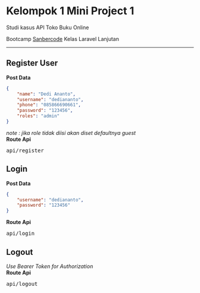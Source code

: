 # Kelompok 1 Mini Project 1  
Studi kasus API Toko Buku Online  

Bootcamp [Sanbercode](http://sanbercode.com/) Kelas Laravel Lanjutan

---
## Register User

**Post Data**
```json
{
    "name": "Dedi Ananto",
    "username": "dediananto",
    "phone": "085866690661",
    "password": "123456",
    "roles": "admin"
}

```
_note : jika role tidak diisi akan diset defaultnya guest_  
**Route Api**
<pre>
api/register
</pre>

## Login
**Post Data**
```json
{
    "username": "dediananto",
    "password": "123456"
}

```
**Route Api**
<pre>
api/login
</pre>

## Logout
_Use Bearer Token for Authorization_  
**Route Api**
<pre>
api/logout
</pre>  
